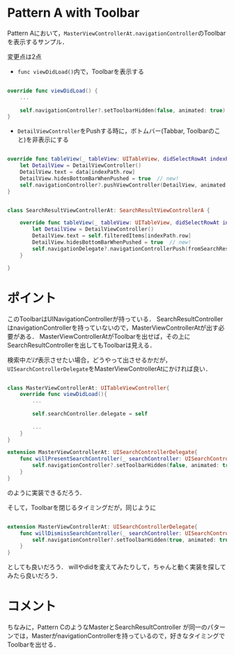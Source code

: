 #  Pattern A with Toolbar

Pattern Aにおいて，`MasterViewControllerAt.navigationController`のToolbarを表示するサンプル．

変更点は2点

- `func viewDidLoad()`内で，Toolbarを表示する

```swift:MasterViewControllerAt.swift

override func viewDidLoad() {
    ...
    
    self.navigationController?.setToolbarHidden(false, animated: true)
}

```

- `DetailViewController`をPushする時に，ボトムバー(Tabbar, Toolbarのこと)を非表示にする

```swift:MasterViewControllerAt.swift

override func tableView(_ tableView: UITableView, didSelectRowAt indexPath: IndexPath) {
    let DetailView = DetailViewController()
    DetailView.text = data[indexPath.row]
    DetailView.hidesBottomBarWhenPushed = true  // new!
    self.navigationController?.pushViewController(DetailView, animated: true)
}

```

```swift:SearchResultViewControllerAt.swift

class SearchResultViewControllerAt: SearchResultViewControllerA {

    override func tableView(_ tableView: UITableView, didSelectRowAt indexPath: IndexPath) {
        let DetailView = DetailViewController()
        DetailView.text = self.filteredItems[indexPath.row]
        DetailView.hidesBottomBarWhenPushed = true  // new!
        self.navigationDelegate?.navigationControllerPush(fromSearchResult: DetailView)
    }

}

```

# ポイント
このToolbarはUINavigationControllerが持っている．
SearchResultControllerはnavigationControllerを持っていないので，MasterViewControllerAtが出す必要がある．
MasterViewControllerAtがToolbarを出せば，その上にSearchResultControllerを出してもToolbarは見える．

検索中*だけ*表示させたい場合，どうやって出させるかだが，
`UISearchControllerDelegate`をMasterViewControllerAtにかければ良い．

```swift

class MasterViewControllerAt: UITableViewController{
    override func viewDidLoad(){
        ...
        
        self.searchController.delegate = self
        
        ...
    }
}

extension MasterViewControllerAt: UISearchControllerDelegate{
    func willPresentSearchController(_ searchController: UISearchController){
        self.navigationController?.setToolbarHidden(false, animated: true)
    }
}

```
のように実装できるだろう．

そして，Toolbarを閉じるタイミングだが，同じように

```swift

extension MasterViewControllerAt: UISearchControllerDelegate{
    func willDismissSearchController(_ searchController: UISearchController){
        self.navigationController?.setToolbarHidden(true, animated: true)
    }
}

```

としても良いだろう．
willやdidを変えてみたりして，ちゃんと動く実装を探してみたら良いだろう．

# コメント
ちなみに，Pattern CのようなMasterとSearchResultController が同一のパターンでは，MasterがnavigationControllerを持っているので，好きなタイミングでToolbarを出せる．
